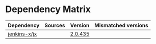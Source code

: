# Dependency Matrix

Dependency | Sources | Version | Mismatched versions
---------- | ------- | ------- | -------------------
[jenkins-x/jx](https://github.com/jenkins-x/jx) |  | [2.0.435](https://github.com/jenkins-x/jx/releases/tag/v2.0.435) | 
